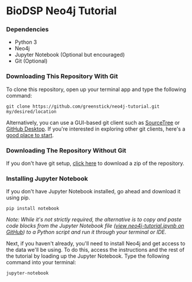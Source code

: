 # BioDSP Neo4j Tutorial

### Dependencies
* Python 3
* Neo4j
* Jupyter Notebook (Optional but encouraged)
* Git (Optional)

### Downloading This Repository With Git
To clone this repository, open up your terminal app and type the following command:
```
git clone https://github.com/greenstick/neo4j-tutorial.git my/desired/location
```

Alternatively, you can use a GUI-based git client such as [SourceTree](https://www.sourcetreeapp.com) or [GitHub Desktop](https://desktop.github.com). If you're interested in exploring other git clients, here's a [good place to start](https://git-scm.com/downloads/guis).

### Downloading The Repository Without Git
If you don't have git setup, [click here](https://github.com/greenstick/neo4j-tutorial/archive/master.zip) to download a zip of the repository.

### Installing Jupyter Notebook
If you don't have Jupyter Notebook installed, go ahead and download it using pip. 
```
pip install notebook
```
*Note: While it's not strictly required, the alternative is to copy and paste code blocks from the Jupyter Notebook file ([view neo4j-tutorial.ipynb on GitHub](https://github.com/greenstick/neo4j-tutorial/blob/master/neo4j-tutorial.ipynb)) to a Python script and run it through your terminal or IDE.*

Next, if you haven't already, you'll need to install Neo4j and get access to the data we'll be using. To do this, access the instructions and the rest of the tutorial by loading up the Jupyter Notebook. Type the following command into your terminal:
```
jupyter-notebook
```
